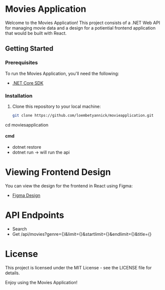 # Movies Application

Welcome to the Movies Application! This project consists of a .NET Web API for managing movie data and a design for a potiential frontend application that would be built with React.

## Getting Started

### Prerequisites

To run the Movies Application, you'll need the following:

- [.NET Core SDK](https://dotnet.microsoft.com/download)

### Installation

1. Clone this repository to your local machine:

   ```bash
   git clone https://github.com/loembetyannick/movieapplication.git

cd moviesapplication

#### cmd 

- dotnet restore
- dotnet run -> will run the api

# Viewing Frontend Design

You can view the design for the frontend in React using Figma:

- [Figma Design](https://www.figma.com/proto/zlzifSF8YyYlEywxqfQyTJ/moviesapplication?type=design&node-id=1-2&t=ZipgcCrkgLxYkIlR-1&scaling=min-zoom&page-id=0%3A1&starting-point-node-id=1%3A2&mode=design)

# API Endpoints

- Search 
- Get /api/movies?genre={}&limit={}&startlimit={}&endlimit={}&title={}

# License

This project is licensed under the MIT License - see the LICENSE file for details.

Enjoy using the Movies Application!